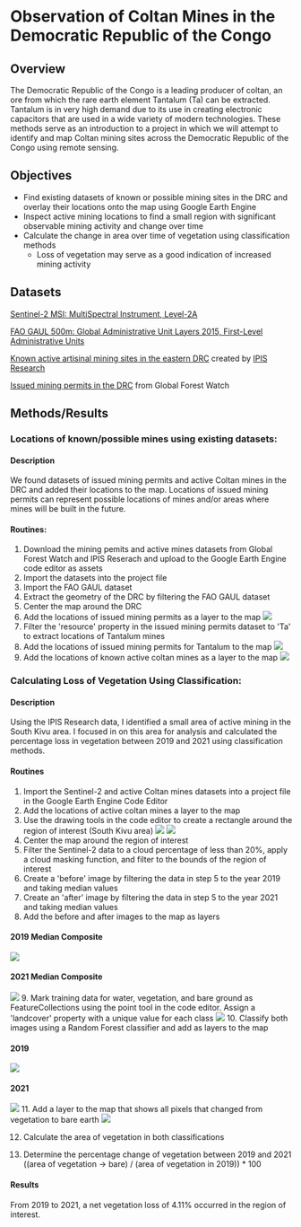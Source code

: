 # Observation of Coltan Mines in the Democratic Republic of the Congo

## Overview

The Democratic Republic of the Congo is a leading producer of coltan, an ore from which the rare earth element Tantalum (Ta) can be extracted. Tantalum is in very high demand due to its use in creating electronic capacitors that are used in a wide variety of modern technologies. These methods serve as an introduction to a project in which we will attempt to identify and map Coltan mining sites across the Democratic Republic of the Congo using remote sensing.

## Objectives

+ Find existing datasets of known or possible mining sites in the DRC and overlay their locations onto the map using Google Earth Engine
+ Inspect active mining locations to find a small region with significant observable mining activity and change over time
+ Calculate the change in area over time of vegetation using classification methods
	+ Loss of vegetation may serve as a good indication of increased mining activity
	
## Datasets

[Sentinel-2 MSI: MultiSpectral Instrument, Level-2A](https://developers.google.com/earth-engine/datasets/catalog/COPERNICUS_S2_SR#description)


[FAO GAUL 500m: Global Administrative Unit Layers 2015, First-Level Administrative Units](https://developers.google.com/earth-engine/datasets/catalog/FAO_GAUL_2015_level1?hl=en)


[Known active artisinal mining sites in the eastern DRC](http://geo.ipisresearch.be/geoserver/web/wicket/bookmarkable/org.geoserver.web.demo.MapPreviewPage?0)  created by [IPIS Research](https://ipisresearch.be/home/maps-data/open-data/)


[Issued mining permits in the DRC](https://data.globalforestwatch.org/datasets/gfw::democratic-republic-of-the-congo-mining-permits/about) from Global Forest Watch

## Methods/Results

### Locations of known/possible mines using existing datasets:

#### Description

We found datasets of issued mining permits and active Coltan mines in the DRC and added their locations to the map. Locations of issued mining permits can represent possible locations of mines and/or areas where mines will be built in the future.

#### Routines:
                
1. Download the mining pemits and active mines datasets from Global Forest Watch and IPIS Reserach and upload to the Google Earth Engine code editor as assets
2. Import the datasets into the project file
3. Import the FAO GAUL dataset
4. Extract the geometry of the DRC by filtering the FAO GAUL dataset
5. Center the map around the DRC
6. Add the locations of issued mining permits as a layer to the map
![](https://github.com/CordulaRobinson/GEE/blob/main/raymondeah/congo/drc_coltan_mine_observation/images/issued_mining_permits.PNG)
7. Filter the 'resource' property in the issued mining permits dataset to 'Ta' to extract locations of Tantalum mines
8. Add the locations of issued mining permits for Tantalum to the map
![](https://github.com/CordulaRobinson/GEE/blob/main/raymondeah/congo/drc_coltan_mine_observation/images/issued_mining_permits_ta.png)
9. Add the locations of known active coltan mines as a layer to the map
![](https://github.com/CordulaRobinson/GEE/blob/main/raymondeah/congo/drc_coltan_mine_observation/images/active_mines.png)
                

### Calculating Loss of Vegetation Using Classification:

#### Description

Using the IPIS Research data, I identified a small area of active mining in the South Kivu area. I focused in on this area for analysis and calculated the percentage loss in vegetation between 2019 and 2021 using classification methods.

#### Routines
                
1. Import the Sentinel-2 and active Coltan mines datasets into a project file in the Google Earth Engine Code Editor
2. Add the locations of active coltan mines a layer to the map
3. Use the drawing tools in the code editor to create a rectangle around the region of interest (South Kivu area)
![](https://github.com/CordulaRobinson/GEE/blob/main/raymondeah/congo/drc_coltan_mine_observation/images/roi1.PNG)
![](https://github.com/CordulaRobinson/GEE/blob/main/raymondeah/congo/drc_coltan_mine_observation/images/roi2.PNG)
4. Center the map around the region of interest
5. Filter the Sentinel-2 data to a cloud percentage of less than 20%, apply a cloud masking function, and filter to the bounds of the region of interest
6. Create a 'before' image by filtering the data in step 5 to the year 2019 and taking median values
7. Create an 'after' image by filtering the data in step 5 to the year 2021 and taking median values
8. Add the before and after images to the map as layers
#### 2019 Median Composite
![](https://github.com/CordulaRobinson/GEE/blob/main/raymondeah/congo/drc_coltan_mine_observation/images/2019_median.PNG)
#### 2021 Median Composite
![](https://github.com/CordulaRobinson/GEE/blob/main/raymondeah/congo/drc_coltan_mine_observation/images/2021_median.PNG)
9. Mark training data for water, vegetation, and bare ground as FeatureCollections using the point tool in the code editor. Assign a 'landcover' property with a unique value for each class
![](https://github.com/CordulaRobinson/GEE/blob/main/raymondeah/congo/drc_coltan_mine_observation/images/training.PNG)
10. Classify both images using a Random Forest classifier and add as layers to the map
#### 2019
![](https://github.com/CordulaRobinson/GEE/blob/main/raymondeah/congo/drc_coltan_mine_observation/images/2019_classified.png)
#### 2021
![](https://github.com/CordulaRobinson/GEE/blob/main/raymondeah/congo/drc_coltan_mine_observation/images/2021_classified.png)
11. Add a layer to the map that shows all pixels that changed from vegetation to bare earth
![](https://github.com/CordulaRobinson/GEE/blob/main/raymondeah/congo/drc_coltan_mine_observation/images/v_to_b.PNG)

12. Calculate the area of vegetation in both classifications

13. Determine the percentage change of vegetation between 2019 and 2021 ((area of vegetation -> bare) / (area of vegetation in 2019)) * 100
                
#### Results

From 2019 to 2021, a net vegetation loss of 4.11% occurred in the region of interest.
